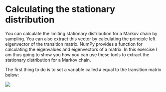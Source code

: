 # Calculating the stationary distribution

You can calculate the limiting stationary distribution for a Markov chain by sampling.  You can also extract this vector by calculating the principle left eigenvector of the transition matrix.  NumPy provides a function for calculating the eigenvalues and eigenvectors of a matrix.  In this exercise I am thus going to show you how you can use these tools to extract the stationary distribution for a Markov chain.

The first thing to do is to set a variable called `A` equal to the transition matrix below:

![](https://render.githubusercontent.com/render/math?math=\mathbf{A}=\begin{pmatrix}0.3&0.5&0.2\\0.3&0.4&0.3\\0.2&0.5&0.3\end{pmatrix})
